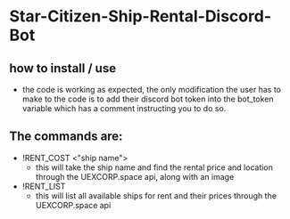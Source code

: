 # Star-Citizen-Ship-Rental-Discord-Bot
## how to install / use
- the code is working as expected, the only modification the user has to make to the code is to add their discord bot token into the bot_token variable which has a comment instructing you to do so.
## The commands are:
- !RENT_COST <"ship name">
  - this will take the ship name and find the rental price and location through the UEXCORP.space api, along with an image
- !RENT_LIST
  - this will list all available ships for rent and their prices through the UEXCORP.space api
